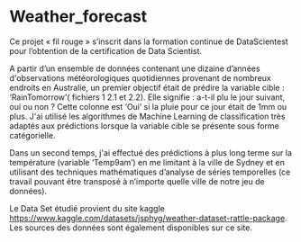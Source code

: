 # Weather_forecast


Ce projet « fil rouge » s’inscrit dans la formation continue de DataScientest pour l’obtention de la certification de Data Scientist.

A partir d’un ensemble de données contenant une dizaine d’années d'observations météorologiques quotidiennes provenant de nombreux endroits en Australie, un premier objectif était de prédire la variable cible : ‘RainTomorrow’( fichiers 1 2.1 et 2.2). Elle signifie : a-t-il plu le jour suivant, oui ou non ? Cette colonne est ‘Oui’ si la pluie pour ce jour était de 1mm ou plus. J'ai utilisé les algorithmes de Machine Learning de classification très adaptés aux prédictions lorsque la variable cible se présente sous forme catégorielle.


Dans un second temps,  j'ai effectué des prédictions à plus long terme sur la température (variable ‘Temp9am’) en me limitant à la ville de Sydney et en utilisant des techniques mathématiques d’analyse de séries temporelles (ce travail pouvant être transposé à n’importe quelle ville de notre jeu de données).

Le Data Set étudié provient du site kaggle https://www.kaggle.com/datasets/jsphyg/weather-dataset-rattle-package. Les sources des données sont également disponibles sur ce site.
